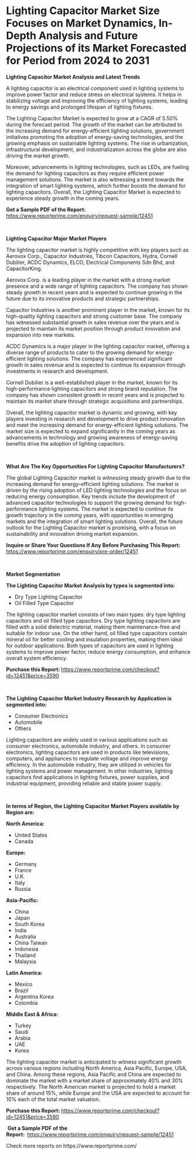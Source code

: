 <p><h1>Lighting Capacitor Market Size Focuses on Market Dynamics, In-Depth Analysis and Future Projections of its Market Forecasted for Period from 2024 to 2031</h1></p><p><strong>Lighting Capacitor Market Analysis and Latest Trends</strong></p>
<p><p>A lighting capacitor is an electrical component used in lighting systems to improve power factor and reduce stress on electrical systems. It helps in stabilizing voltage and improving the efficiency of lighting systems, leading to energy savings and prolonged lifespan of lighting fixtures.</p><p>The Lighting Capacitor Market is expected to grow at a CAGR of 5.50% during the forecast period. The growth of the market can be attributed to the increasing demand for energy-efficient lighting solutions, government initiatives promoting the adoption of energy-saving technologies, and the growing emphasis on sustainable lighting systems. The rise in urbanization, infrastructural development, and industrialization across the globe are also driving the market growth.</p><p>Moreover, advancements in lighting technologies, such as LEDs, are fueling the demand for lighting capacitors as they require efficient power management solutions. The market is also witnessing a trend towards the integration of smart lighting systems, which further boosts the demand for lighting capacitors. Overall, the Lighting Capacitor Market is expected to experience steady growth in the coming years.</p></p>
<p><strong>Get a Sample PDF of the Report:&nbsp;</strong> <a href="https://www.reportprime.com/enquiry/request-sample/12451">https://www.reportprime.com/enquiry/request-sample/12451</a></p>
<p>&nbsp;</p>
<p><strong>Lighting Capacitor Major Market Players</strong></p>
<p><p>The lighting capacitor market is highly competitive with key players such as Aerovox Corp., Capacitor Industries, Tibcon Capacitors, Hydra, Cornell Dubilier, ACDC Dynamics, ELCO, Electrical Components Sdn Bhd, and CapacitorKing.  </p><p>Aerovox Corp. is a leading player in the market with a strong market presence and a wide range of lighting capacitors. The company has shown steady growth in recent years and is expected to continue growing in the future due to its innovative products and strategic partnerships.</p><p>Capacitor Industries is another prominent player in the market, known for its high-quality lighting capacitors and strong customer base. The company has witnessed substantial growth in sales revenue over the years and is projected to maintain its market position through product innovation and expansion into new markets.</p><p>ACDC Dynamics is a major player in the lighting capacitor market, offering a diverse range of products to cater to the growing demand for energy-efficient lighting solutions. The company has experienced significant growth in sales revenue and is expected to continue its expansion through investments in research and development.</p><p>Cornell Dubilier is a well-established player in the market, known for its high-performance lighting capacitors and strong brand reputation. The company has shown consistent growth in recent years and is projected to maintain its market share through strategic acquisitions and partnerships.</p><p>Overall, the lighting capacitor market is dynamic and growing, with key players investing in research and development to drive product innovation and meet the increasing demand for energy-efficient lighting solutions. The market size is expected to expand significantly in the coming years as advancements in technology and growing awareness of energy-saving benefits drive the adoption of lighting capacitors.</p></p>
<p>&nbsp;</p>
<p><strong>What Are The Key Opportunities For Lighting Capacitor Manufacturers?</strong></p>
<p><p>The global Lighting Capacitor market is witnessing steady growth due to the increasing demand for energy-efficient lighting solutions. The market is driven by the rising adoption of LED lighting technologies and the focus on reducing energy consumption. Key trends include the development of advanced capacitor technologies to support the growing demand for high-performance lighting systems. The market is expected to continue its growth trajectory in the coming years, with opportunities in emerging markets and the integration of smart lighting solutions. Overall, the future outlook for the Lighting Capacitor market is promising, with a focus on sustainability and innovation driving market expansion.</p></p>
<p><strong>Inquire or Share Your Questions If Any Before Purchasing This Report:</strong> <a href="https://www.reportprime.com/enquiry/pre-order/12451">https://www.reportprime.com/enquiry/pre-order/12451</a></p>
<p>&nbsp;</p>
<p><strong>Market Segmentation</strong></p>
<p><strong>The Lighting Capacitor Market Analysis by types is segmented into:</strong></p>
<p><ul><li>Dry Type Lighting Capacitor</li><li>Oil Filled Type Capacitor</li></ul></p>
<p><p>The lighting capacitor market consists of two main types: dry type lighting capacitors and oil filled type capacitors. Dry type lighting capacitors are filled with a solid dielectric material, making them maintenance-free and suitable for indoor use. On the other hand, oil filled type capacitors contain mineral oil for better cooling and insulation properties, making them ideal for outdoor applications. Both types of capacitors are used in lighting systems to improve power factor, reduce energy consumption, and enhance overall system efficiency.</p></p>
<p><strong>Purchase this Report:&nbsp;</strong><a href="https://www.reportprime.com/checkout?id=12451&price=3590">https://www.reportprime.com/checkout?id=12451&price=3590</a></p>
<p>&nbsp;</p>
<p><strong>The Lighting Capacitor Market Industry Research by Application is segmented into:</strong></p>
<p><ul><li>Consumer Electronics</li><li>Automobile</li><li>Others</li></ul></p>
<p><p>Lighting capacitors are widely used in various applications such as consumer electronics, automobile industry, and others. In consumer electronics, lighting capacitors are used in products like televisions, computers, and appliances to regulate voltage and improve energy efficiency. In the automobile industry, they are utilized in vehicles for lighting systems and power management. In other industries, lighting capacitors find applications in lighting fixtures, power supplies, and industrial equipment, providing reliable and stable power supply.</p></p>
<p>&nbsp;</p>
<p><strong>In terms of Region, the Lighting Capacitor Market Players available by Region are:</strong></p>
<p>
    <p> <strong> North America: </strong>
        <ul>
            <li>United States</li>
            <li>Canada</li>
        </ul>
        </p> 
    <p> <strong> Europe: </strong>
        <ul>
            <li>Germany</li>
            <li>France</li>
            <li>U.K.</li>
            <li>Italy</li>
            <li>Russia</li>
        </ul>
        </p> 
    <p> <strong> Asia-Pacific: </strong>
        <ul>
            <li>China</li>
            <li>Japan</li>
            <li>South Korea</li>
            <li>India</li>
            <li>Australia</li>
            <li>China Taiwan</li>
            <li>Indonesia</li>
            <li>Thailand</li>
            <li>Malaysia</li>
        </ul>
        </p> 
    <p> <strong> Latin America: </strong>
        <ul>
            <li>Mexico</li>
            <li>Brazil</li>
            <li>Argentina Korea</li>
            <li>Colombia</li>
        </ul>
        </p> 
    <p> <strong> Middle East & Africa: </strong>
        <ul>
            <li>Turkey</li>
            <li>Saudi</li>
            <li>Arabia</li>
            <li>UAE</li>
            <li>Korea</li>
        </ul>
    </p>
    </p>
<p><p>The lighting capacitor market is anticipated to witness significant growth across various regions including North America, Asia Pacific, Europe, USA, and China. Among these regions, Asia Pacific and China are expected to dominate the market with a market share of approximately 40% and 30% respectively. The North American market is projected to hold a market share of around 15%, while Europe and the USA are expected to account for 10% each of the total market valuation.</p></p>
<p><strong>Purchase this Report: </strong><a href="https://www.reportprime.com/checkout?id=12451&price=3590">https://www.reportprime.com/checkout?id=12451&price=3590</a></p>
<p>&nbsp;<strong>Get a Sample PDF of the Report:&nbsp;&nbsp;</strong><a href="https://www.reportprime.com/enquiry/request-sample/12451">https://www.reportprime.com/enquiry/request-sample/12451</a></p>
<p><strong></strong></p>
<p>Check more reports on https://www.reportprime.com/</p>